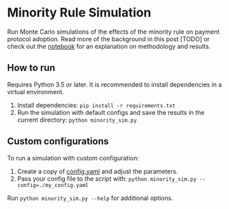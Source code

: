 # Minority Rule Simulation

Run Monte Carlo simulations of the effects of the minority rule on payment 
protocol adoption. Read more of the background in this post [TODO] or check out
the [notebook](simulation_results.ipynb) for an explanation on methodology and 
results.

## How to run

Requires Python 3.5 or later. It is recommended to install dependencies in a 
virtual environment.

1. Install dependencies: `pip install -r requirements.txt`
1. Run the simulation with default configs and save the results in the current
directory: `python minority_sim.py`

## Custom configurations

To run a simulation with custom configuration:

1. Create a copy of [config.yaml](config.yaml) and adjust the parameters.
1. Pass your config file to the script with: 
`python minority_sim.py --config=./my_config.yaml`

Run `python minority_sim.py --help` for additional options.
